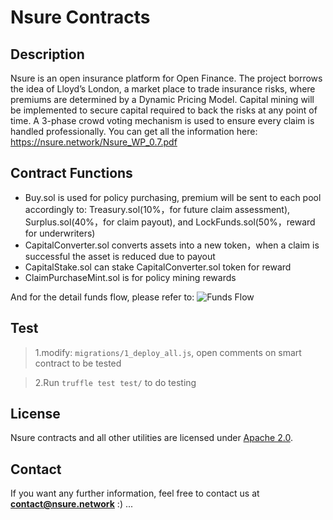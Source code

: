 # Nsure Contracts

## Description

Nsure is an open insurance platform for Open Finance. The project borrows the idea of Lloyd’s London, a market place to trade insurance risks, where premiums are determined by a Dynamic Pricing Model. Capital mining will be implemented to secure capital required to back the risks at any point of time. A 3-phase crowd voting mechanism is used to ensure every claim is handled professionally. You can get all the information here: https://nsure.network/Nsure_WP_0.7.pdf

## Contract Functions

* Buy.sol is used for policy purchasing, premium will be sent to each pool accordingly to: Treasury.sol(10%，for future claim assessment), Surplus.sol(40%，for claim payout), and LockFunds.sol(50%，reward for underwriters)
* CapitalConverter.sol converts assets into a new token，when a claim is successful the asset is reduced due to payout
* CapitalStake.sol can stake CapitalConverter.sol token for reward
* ClaimPurchaseMint.sol is for policy mining rewards

And for the detail funds flow, please refer to: ![Funds Flow](https://firebasestorage.googleapis.com/v0/b/gitbook-28427.appspot.com/o/assets%2F-MLmCwj9hbzeKCknH9fG%2F-MUrz4HBAvAgugsIz0XS%2F-MUrzbodZp-8BoAp0g2s%2Ffunds_flow.jpg?alt=media&token=2d6c85be-94ce-4651-b9ac-f2cef9caaa88)



## Test

> 1.modify: `migrations/1_deploy_all.js`, open comments on smart contract to be tested

> 2.Run `truffle test test/` to do testing


## License
Nsure contracts and all other utilities are licensed under [Apache 2.0](LICENSE).

## Contact
If you want any further information, feel free to contact us at **contact@nsure.network** :) ...